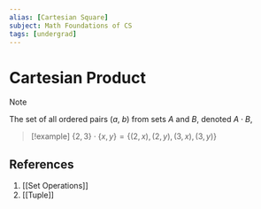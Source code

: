 ```yaml
---
alias: [Cartesian Square]
subject: Math Foundations of CS
tags: [undergrad]
---
```

# Cartesian Product


> [!note]
> The set of all ordered pairs ($a$, $b$) from sets $A$ and $B$, denoted $A \cdot B$, 

> [!example] 
> $\{2,3\} \cdot \{x,y\} = \{(2,x), (2,y), (3,x), (3,y)\}$

## References
1. [[Set Operations]]
2. [[Tuple]]